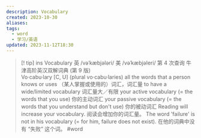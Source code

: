 ```yaml
---
description: Vocabulary
created: 2023-10-30
aliases: 
tags:
  - word
  - 学习/英语
updated: 2023-11-12T18:30
---
```




> [! tip] ins
>Vocabulary 
> 英 /vəˈkæbjələri/ 美 /vəˈkæbjəleri/ 
> 第 4 次查询 
> 牛津高阶英汉双解词典 (第 9 版)  
> Vo·cabu·lary 
> [C, U] (plural vo·cabu·laries) 
>  all the words that a person knows or uses （某人掌握或使用的）词汇，词汇量 
>  to have a wide/limited vocabulary 词汇量大／有限 
>  your active vocabulary (= the words that you use) 你的主动词汇 
>  your passive vocabulary (= the words that you understand but don't use) 你的被动词汇 
>  Reading will increase your vocabulary. 阅读会增加你的词汇量。 
>  The word 'failure' is not in his vocabulary (= for him, failure does not exist). 在他的词典中没有 “失败” 这个词。
#word 

